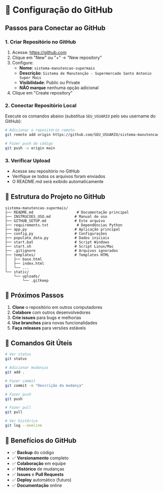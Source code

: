 # 🚀 Configuração do GitHub

## Passos para Conectar ao GitHub

### 1. Criar Repositório no GitHub
1. Acesse: https://github.com
2. Clique em "New" ou "+" → "New repository"
3. Configure:
   - **Nome**: `sistema-manutencao-supermais`
   - **Descrição**: `Sistema de Manutenção - Supermercado Santo Antonio Super Mais`
   - **Visibilidade**: Public ou Private
   - **NÃO marque** nenhuma opção adicional
4. Clique em "Create repository"

### 2. Conectar Repositório Local
Execute os comandos abaixo (substitua `SEU_USUARIO` pelo seu username do GitHub):

```bash
# Adicionar o repositório remoto
git remote add origin https://github.com/SEU_USUARIO/sistema-manutencao-supermais.git

# Fazer push do código
git push -u origin main
```

### 3. Verificar Upload
- Acesse seu repositório no GitHub
- Verifique se todos os arquivos foram enviados
- O README.md será exibido automaticamente

## 📁 Estrutura do Projeto no GitHub

```
sistema-manutencao-supermais/
├── README.md                    # Documentação principal
├── INSTRUCOES_USO.md           # Manual de uso
├── GITHUB_SETUP.md             # Este arquivo
├── requirements.txt             # Dependências Python
├── app.py                      # Aplicação principal
├── config.py                   # Configurações
├── populate_data.py            # Dados iniciais
├── start.bat                   # Script Windows
├── start.sh                    # Script Linux/Mac
├── .gitignore                  # Arquivos ignorados
├── templates/                  # Templates HTML
│   ├── base.html
│   ├── index.html
│   └── ...
└── static/
    └── uploads/
        └── .gitkeep
```

## 🔧 Próximos Passos

1. **Clone** o repositório em outros computadores
2. **Colabore** com outros desenvolvedores
3. **Crie issues** para bugs e melhorias
4. **Use branches** para novas funcionalidades
5. **Faça releases** para versões estáveis

## 📝 Comandos Git Úteis

```bash
# Ver status
git status

# Adicionar mudanças
git add .

# Fazer commit
git commit -m "Descrição da mudança"

# Fazer push
git push

# Fazer pull
git pull

# Ver histórico
git log --oneline
```

## 🎯 Benefícios do GitHub

- ✅ **Backup** do código
- ✅ **Versionamento** completo
- ✅ **Colaboração** em equipe
- ✅ **Histórico** de mudanças
- ✅ **Issues** e **Pull Requests**
- ✅ **Deploy** automático (futuro)
- ✅ **Documentação** online
